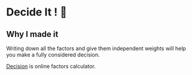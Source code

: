 # Decide It ! 🐣

## Why I made it

Writing down all the factors and give them independent weights will help you make a fully considered decision.

[Decision](https://decision.joway.io/) is online factors calculator.




